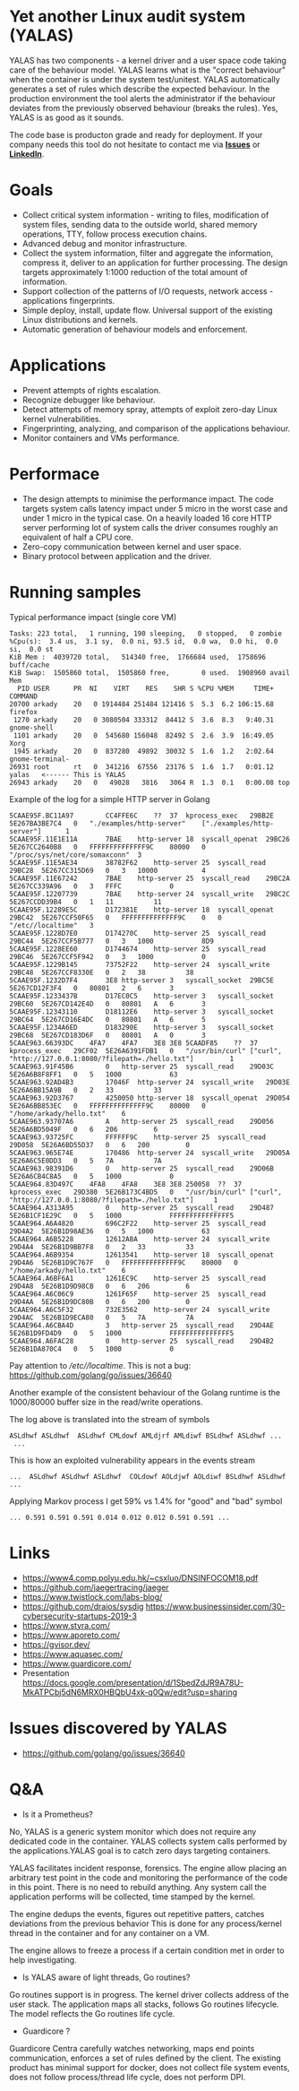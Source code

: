 # Yet another Linux audit system (YALAS)

YALAS has two components - a kernel driver and a user space code taking care of the behaviour model.  YALAS learns what is the "correct behaviour" when the container is under the system test/unitest. YALAS automatically generates a set of rules which describe the expected behaviour. In the production environment the tool alerts the administrator if the behaviour deviates from the previously observed behaviour (breaks the rules). Yes, YALAS is as good as it sounds. 

The code base is producton grade and ready for deployment. If your company needs this tool do not hesitate to contact me via **[Issues](https://github.com/larytet/YALAS/issues)** or **[LinkedIn](https://www.linkedin.com/in/arkadymiasnikov/)**. 

# Goals

*  Collect critical system information - writing to files, modification of system files, sending data to the outside world, shared memory operations, TTY, follow process execution chains.
*  Advanced debug and monitor infrastructure.
*  Collect the system information, filter and aggregate the information, compress it, deliver to an application for further processing. The design targets approximately 1:1000 reduction of the total amount of information. 
*  Support collection of the patterns of I/O requests, network access - applications fingerprints.
*  Simple deploy, install, update flow. Universal support of the existing Linux distributions and kernels.
* Automatic generation of behaviour models and enforcement.

# Applications

*  Prevent attempts of rights escalation.
*  Recognize debugger like behaviour.
*  Detect attempts of memory spray, attempts of exploit zero-day Linux kernel vulnerabilities.
*  Fingerprinting, analyzing, and comparison of the applications behaviour.
*  Monitor containers and VMs performance.

# Performace 

*  The design attempts to minimise the performance impact. The code targets system calls latency impact under 5 micro in the worst case and under 1 micro in the typical case. On a heavily loaded 16 core HTTP server performing lot of system calls the driver consumes roughly an equivalent of half a CPU core.
*  Zero-copy communication between kernel and user space.
*  Binary protocol between application and the driver.


# Running samples

Typical performance impact (single core VM) 

```
Tasks: 223 total,   1 running, 190 sleeping,   0 stopped,   0 zombie
%Cpu(s):  3.4 us,  3.1 sy,  0.0 ni, 93.5 id,  0.0 wa,  0.0 hi,  0.0 si,  0.0 st
KiB Mem :  4039720 total,   514340 free,  1766684 used,  1758696 buff/cache
KiB Swap:  1505860 total,  1505860 free,        0 used.  1908960 avail Mem 
  PID USER      PR  NI    VIRT    RES    SHR S %CPU %MEM     TIME+ COMMAND                                                                                                                        
20700 arkady    20   0 1914484 251484 121416 S  5.3  6.2 106:15.68 firefox                                                                                                                                  
 1270 arkady    20   0 3080504 333312  84412 S  3.6  8.3   9:40.31 gnome-shell                                                                                                                              
 1101 arkady    20   0  545680 156048  82492 S  2.6  3.9  16:49.05 Xorg                                                                                                                                     
 1945 arkady    20   0  837280  49892  30032 S  1.6  1.2   2:02.64 gnome-terminal-                                                                                                                          
26931 root      rt   0  341216  67556  23176 S  1.6  1.7   0:01.12 yalas   <------ This is YALAS                                                                                                                                 
26943 arkady    20   0   49028   3816   3064 R  1.3  0.1   0:00.08 top                                                                                                                                      
```

Example of the log for a simple HTTP server in Golang
```
5CAAE95F.BC11A97		CC4FFE6C	??	37	kprocess_exec	29BB2E	5E267BA3BE7C4	0	"./examples/http-server"	["./examples/http-server"]		1
5CAAE95F.11E1E11A		7BAE	http-server	18	syscall_openat	29BC26	5E267CC2640B8	0	FFFFFFFFFFFFFF9C	80000	0	"/proc/sys/net/core/somaxconn"	3
5CAAE95F.11E5AE34		38782F62	http-server	25	syscall_read	29BC28	5E267CC315D69	0	3	10000			4
5CAAE95F.11E67242		7BAE	http-server	25	syscall_read	29BC2A	5E267CC339A96	0	3	FFFC			0
5CAAE95F.12207739		7BAE	http-server	24	syscall_write	29BC2C	5E267CCDD39B4	0	1	11			11
5CAAE95F.12289E5C		D172381E	http-server	18	syscall_openat	29BC42	5E267CCF50F65	0	FFFFFFFFFFFFFF9C	0	0	"/etc//localtime"	3
5CAAE95F.1228D7E0		D174270C	http-server	25	syscall_read	29BC44	5E267CCF5B777	0	3	1000			8D9
5CAAE95F.1228EE60		D1744674	http-server	25	syscall_read	29BC46	5E267CCF5F942	0	3	1000			0
5CAAE95F.1229B145		73752F22	http-server	24	syscall_write	29BC48	5E267CCF8330E	0	2	38			38
5CAAE95F.1232D7F4		3E8	http-server	3	syscall_socket	29BC5E	5E267CD12F3F4	0	80801	2	6		3
5CAAE95F.1233437B		D17EC0C5	http-server	3	syscall_socket	29BC60	5E267CD142E4D	0	80801	A	6		3
5CAAE95F.12343110		D18112E6	http-server	3	syscall_socket	29BC64	5E267CD16E4DC	0	80801	A	6		5
5CAAE95F.1234A6ED		D183290E	http-server	3	syscall_socket	29BC68	5E267CD183D6F	0	80801	A	0		3
5CAAE963.66393DC	4FA7	4FA7	3E8	3E8	5CAADF85	??	37	kprocess_exec	29CF02	5E26A6391FDB1	0	"/usr/bin/curl"	["curl", "http://127.0.0.1:8080/?filepath=./hello.txt"]			1
5CAAE963.91F45B6		0	http-server	25	syscall_read	29D03C	5E26A6B8F8FF1	0	5	1000			63
5CAAE963.92AD4B3		17046F	http-server	24	syscall_write	29D03E	5E26A6BB15A9B	0	2	33			33
5CAAE963.92D3767		4250050	http-server	18	syscall_openat	29D054	5E26A6BB853EC	0	FFFFFFFFFFFFFF9C	80000	0	"/home/arkady/hello.txt"	6
5CAAE963.93707A6		A	http-server	25	syscall_read	29D056	5E26A6BD5049F	0	6	206			6
5CAAE963.93725FC		FFFFFF9C	http-server	25	syscall_read	29D058	5E26A6BD55D37	0	6	200			0
5CAAE963.965E74E		170486	http-server	24	syscall_write	29D05A	5E26A6C5E0DD3	0	5	7A			7A
5CAAE963.98391D6		0	http-server	25	syscall_read	29D06B	5E26A6CB4C8A5	0	5	1000			0
5CAAE964.83D497C	4FA8	4FA8	3E8	3E8	250058	??	37	kprocess_exec	29D380	5E26B173C4BD5	0	"/usr/bin/curl"	["curl", "http://127.0.0.1:8080/?filepath=./hello.txt"]		1
5CAAE964.A313A95		0	http-server	25	syscall_read	29D487	5E26B1CF1E29C	0	5	1000			FFFFFFFFFFFFFFF5
5CAAE964.A6A4820		696C2F22	http-server	25	syscall_read	29D4A2	5E26B1D98AE36	0	5	1000			63
5CAAE964.A6B5228		12612ABA	http-server	24	syscall_write	29D4A4	5E26B1D9BB7F8	0	2	33			33
5CAAE964.A6B9354		12613541	http-server	18	syscall_openat	29D4A6	5E26B1D9C767F	0	FFFFFFFFFFFFFF9C	80000	0	"/home/arkady/hello.txt"	6
5CAAE964.A6BF6A1		1261EC9C	http-server	25	syscall_read	29D4A8	5E26B1D9D98CB	0	6	206			6
5CAAE964.A6C06C9		1261F65F	http-server	25	syscall_read	29D4AA	5E26B1D9DC80B	0	6	200			0
5CAAE964.A6C5F32		732E3562	http-server	24	syscall_write	29D4AC	5E26B1D9ECA80	0	5	7A			7A
5CAAE964.A6CBA4D		3	http-server	25	syscall_read	29D4AE	5E26B1D9FD4D9	0	5	1000			FFFFFFFFFFFFFFF5
5CAAE964.A6FAC28		0	http-server	25	syscall_read	29D4B2	5E26B1DA870C4	0	5	1000			0
```

Pay attention to */etc//localtime*. This is not a bug: https://github.com/golang/go/issues/36640 

Another example of the consistent behaviour of the Golang runtime is the 1000/80000 buffer size in the read/write operations. 

The log above is translated into the stream of symbols 
```
ASLdhwf ASLdhwf  ASLdhwf CMLdowf AMLdjrf AMLdiwf BSLdhwf ASLdhwf ...
 ...
```

This is how an exploited vulnerability appears in the events stream 
```
...  ASLdhwf ASLdhwf ASLdhwf  COLdowf AOLdjwf AOLdiwf BSLdhwf ASLdhwf ...
```

Applying Markov process I get 59% vs 1.4% for "good" and "bad" symbol
```
... 0.591 0.591 0.591 0.014 0.012 0.012 0.591 0.591 ...
```

# Links

* https://www4.comp.polyu.edu.hk/~csxluo/DNSINFOCOM18.pdf
* https://github.com/jaegertracing/jaeger
* https://www.twistlock.com/labs-blog/
* https://github.com/draios/sysdig https://www.businessinsider.com/30-cybersecurity-startups-2019-3
* https://www.styra.com/
* https://www.aporeto.com/
* https://gvisor.dev/
* https://www.aquasec.com/
* https://www.guardicore.com/ 
* Presentation https://docs.google.com/presentation/d/1SbedZdJR9A78U-MkATPCbj5dN6MRX0HBQbU4xk-q0Qw/edit?usp=sharing

# Issues discovered by YALAS

* https://github.com/golang/go/issues/36640

# Q&A

* Is it a Prometheus?

No, YALAS is a generic system monitor which does not require any dedicated code in the container. YALAS collects system calls performed by the applications.YALAS goal is to catch zero days targeting containers. 

YALAS facilitates incident response, forensics. The engine allow placing an arbitrary test point in the code and monitoring the performance of the code in this point. There is no need to rebuild anything. Any system call the application performs will be collected, time stamped by the kernel.

The engine dedups the events, figures out repetitive patters, catches deviations from the previous behavior
This is done for any process/kernel thread in the container and for any container on a VM.

The engine allows to freeze a process if a certain condition met in order to help investigating. 

* Is YALAS aware of light threads, Go routines?

Go routines support is in progress. The kernel driver collects address of the user stack. The application maps all stacks, follows Go routines lifecycle. The model reflects the Go routines life cycle.

* Guardicore ?

Guardicore Centra carefully watches networking, maps end points communication, enforces a set of rules defined by the client. The existing product has minimal support for docker, does not collect file system events, does not follow process/thread life cycle, does not perform DPI. 
